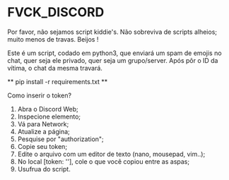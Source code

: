 # FVCK_DISCORD
Por favor, não sejamos script kiddie's. Não sobreviva de scripts alheios; muito menos de travas. Beijos ! 

Este é um script, codado em python3, que enviará um spam de emojis no chat, quer seja ele privado, quer seja um grupo/server.
Após pôr o ID da vítima, o chat da mesma travará.

** pip install -r requirements.txt **

Como inserir o token?
   01. Abra o Discord Web;
   02. Inspecione elemento;
   03. Vá para Network;
   04. Atualize a página;
   05. Pesquise por "authorization";
   06. Copie seu token;
   07. Edite o arquivo com um editor de texto (nano, mousepad, vim..);
   08. No local [token: ''], cole o que você copiou entre as aspas;
   09. Usufrua do script.
